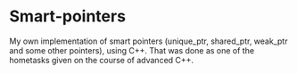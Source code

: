 # Smart-pointers
My own implementation of smart pointers (unique\_ptr, shared\_ptr, weak\_ptr and some other pointers), using C++. That was done as one of the hometasks given on the course of advanced C++.
